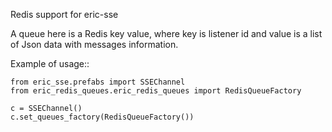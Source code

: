 Redis support for eric-sse

A queue here is a Redis key value, where key is listener id and value is a list of Json data with messages information.

Example of usage::

    from eric_sse.prefabs import SSEChannel
    from eric_redis_queues.eric_redis_queues import RedisQueueFactory
    
    c = SSEChannel()
    c.set_queues_factory(RedisQueueFactory())


